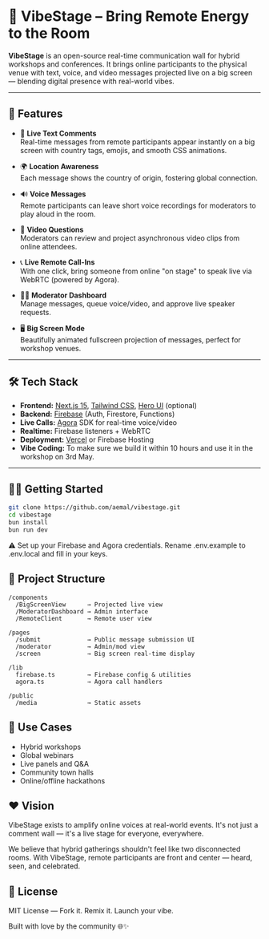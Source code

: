 # 🎤 VibeStage – Bring Remote Energy to the Room

**VibeStage** is an open-source real-time communication wall for hybrid workshops and conferences. It brings online participants to the physical venue with text, voice, and video messages projected live on a big screen — blending digital presence with real-world vibes.

---

## 🚀 Features

- 💬 **Live Text Comments**  
  Real-time messages from remote participants appear instantly on a big screen with country tags, emojis, and smooth CSS animations.

- 🌍 **Location Awareness**  
  Each message shows the country of origin, fostering global connection.

- 🔊 **Voice Messages**  
  Remote participants can leave short voice recordings for moderators to play aloud in the room.

- 🎥 **Video Questions**  
  Moderators can review and project asynchronous video clips from online attendees.

- 📞 **Live Remote Call-Ins**  
  With one click, bring someone from online "on stage" to speak live via WebRTC (powered by Agora).

- 🧑‍💼 **Moderator Dashboard**  
  Manage messages, queue voice/video, and approve live speaker requests.

- 🖥️ **Big Screen Mode**  
  Beautifully animated fullscreen projection of messages, perfect for workshop venues.

---

## 🛠 Tech Stack

- **Frontend:** [Next.js 15](https://nextjs.org/), [Tailwind CSS](https://tailwindcss.com/), [Hero UI](https://www.heroui.com/) (optional)
- **Backend:** [Firebase](https://firebase.google.com/) (Auth, Firestore, Functions)
- **Live Calls:** [Agora](https://www.agora.io/) SDK for real-time voice/video
- **Realtime:** Firebase listeners + WebRTC
- **Deployment:** [Vercel](https://vercel.com/) or Firebase Hosting
- **Vibe Coding:** To make sure we build it within 10 hours and use it in the workshop on 3rd May.
---

## 🧑‍💻 Getting Started

```bash
git clone https://github.com/aemal/vibestage.git
cd vibestage
bun install
bun run dev
```

⚠️ Set up your Firebase and Agora credentials. Rename .env.example to .env.local and fill in your keys.

## 📂 Project Structure

```
/components
  /BigScreenView      → Projected live view
  /ModeratorDashboard → Admin interface
  /RemoteClient       → Remote user view

/pages
  /submit             → Public message submission UI
  /moderator          → Admin/mod view
  /screen             → Big screen real-time display

/lib
  firebase.ts         → Firebase config & utilities
  agora.ts            → Agora call handlers

/public
  /media              → Static assets
```

## 🧠 Use Cases

- Hybrid workshops
- Global webinars
- Live panels and Q&A
- Community town halls
- Online/offline hackathons

## ❤️ Vision

VibeStage exists to amplify online voices at real-world events.
It's not just a comment wall — it's a live stage for everyone, everywhere.

We believe that hybrid gatherings shouldn't feel like two disconnected rooms. With VibeStage, remote participants are front and center — heard, seen, and celebrated.

## 📄 License

MIT License — Fork it. Remix it. Launch your vibe.

Built with love by the community 🌐✨ 